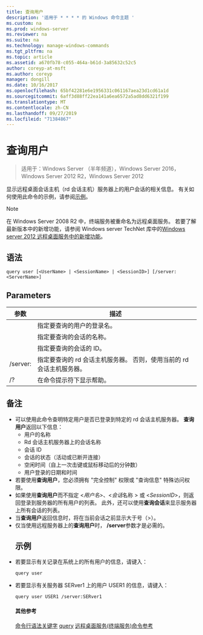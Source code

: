```yaml
---
title: 查询用户
description: '适用于 * * * * 的 Windows 命令主题 '
ms.custom: na
ms.prod: windows-server
ms.reviewer: na
ms.suite: na
ms.technology: manage-windows-commands
ms.tgt_pltfrm: na
ms.topic: article
ms.assetid: a670fb78-c055-464a-b61d-3a85632c52c5
author: coreyp-at-msft
ms.author: coreyp
manager: dongill
ms.date: 10/16/2017
ms.openlocfilehash: 65bf42281e6e1956331c061167aea23d1cd61a1d
ms.sourcegitcommit: 6aff3d88ff22ea141a6ea6572a5ad8dd6321f199
ms.translationtype: MT
ms.contentlocale: zh-CN
ms.lasthandoff: 09/27/2019
ms.locfileid: "71384867"
---
```

# <a name="query-user"></a>查询用户

>适用于：Windows Server （半年频道），Windows Server 2016，Windows Server 2012 R2，Windows Server 2012

显示远程桌面会话主机（rd 会话主机）服务器上的用户会话的相关信息。
有关如何使用此命令的示例，请参阅[示例](#BKMK_examples)。
> [!NOTE]
> 在 Windows Server 2008 R2 中，终端服务被重命名为远程桌面服务。 若要了解最新版本中的新增功能，请参阅 Windows server TechNet 库中的[Windows server 2012 远程桌面服务中的新增功能](https://technet.microsoft.com/library/hh831527)。
> ## <a name="syntax"></a>语法
> ```
> query user [<UserName> | <SessionName> | <SessionID>] [/server:<ServerName>]
> ```
> ## <a name="parameters"></a>Parameters
> 
> |      参数       |                                                     描述                                                     |
> |----------------------|---------------------------------------------------------------------------------------------------------------------|
> |      <UserName>      |                            指定要查询的用户的登录名。                             |
> |    <SessionName>     |                              指定要查询的会话的名称。                              |
> |     <SessionID>      |                               指定要查询的会话的 ID。                               |
> | /server:<ServerName> | 指定要查询的 rd 会话主机服务器。 否则，使用当前的 rd 会话主机服务器。 |
> |          /?          |                                        在命令提示符下显示帮助。                                         |
> 
> ## <a name="remarks"></a>备注
> - 可以使用此命令查明特定用户是否已登录到特定的 rd 会话主机服务器。 **查询用户**返回以下信息：
>   -   用户的名称
>   -   Rd 会话主机服务器上的会话名称
>   -   会话 ID
>   -   会话的状态（活动或已断开连接）
>   -   空闲时间（自上一次击键或鼠标移动后的分钟数）
>   -   用户登录的日期和时间
> - 若要使用**查询用户**，您必须拥有 "完全控制" 权限或 "查询信息" 特殊访问权限。
> - 如果使用**查询用户**而不指定 <*用户名*>、<*会话*名称 > 或 <*SessionID*>，则返回登录到服务器的所有用户的列表。 此外，还可以使用**查询会话**来显示服务器上所有会话的列表。
> - 当**查询用户**返回信息时，将在当前会话之前显示大于号（>）。
> - 仅当使用远程服务器上的**查询用户**时， **/server**参数才是必需的。
>   ## <a name="BKMK_examples"></a>示例
> - 若要显示有关记录在系统上的所有用户的信息，请键入：
>   ```
>   query user
>   ```
> - 若要显示有关服务器 SERver1 上的用户 USER1 的信息，请键入：
>   ```
>   query user USER1 /server:SERver1
>   ```
>   #### <a name="additional-references"></a>其他参考
>   [命令行语法关键字](command-line-syntax-key.md)
>   [query](query.md)
>   [远程桌面服务&#40;终端服务&#41;命令参考](remote-desktop-services-terminal-services-command-reference.md)
